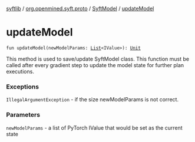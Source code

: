 [syftlib](../../index.md) / [org.openmined.syft.proto](../index.md) / [SyftModel](index.md) / [updateModel](./update-model.md)

# updateModel

`fun updateModel(newModelParams: `[`List`](https://kotlinlang.org/api/latest/jvm/stdlib/kotlin.collections/-list/index.html)`<IValue>): `[`Unit`](https://kotlinlang.org/api/latest/jvm/stdlib/kotlin/-unit/index.html)

This method is used to save/update SyftModel class.
This function must be called after every gradient step to update the model state for further plan executions.

### Exceptions

`IllegalArgumentException` - if the size newModelParams is not correct.

### Parameters

`newModelParams` - a list of PyTorch IValue that would be set as the current state